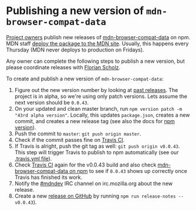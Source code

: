 # Publishing a new version of `mdn-browser-compat-data`

[Project owners](/GOVERNANCE.md#owners) publish new releases of [mdn-browser-compat-data](https://www.npmjs.com/package/mdn-browser-compat-data) on npm.
MDN staff [deploy the package to the MDN site](contributing.md#updating-compatibility-tables-on-mdn).
Usually, this happens every Thursday (MDN never deploys to production on Fridays).

Any owner can complete the following steps to publish a new version, but please coordinate releases with [Florian Scholz](https://github.com/Elchi3).

To create and publish a new version of `mdn-browser-compat-data`:

1. Figure out the new version number by looking at [past releases](https://github.com/mdn/browser-compat-data/releases). The project is in alpha, so we're using only patch versions. Lets assume the next version should be `0.0.43`.
2. On your updated and clean master branch, run `npm version patch -m "43rd alpha version"`. Locally, this updates `package.json`, creates a new commit, and creates a new release tag (see also the docs for [npm version](https://docs.npmjs.com/cli/version)).
3. Push the commit to `master`: `git push origin master`.
4. Check if the commit passes fine on [Travis CI](https://travis-ci.org/mdn/browser-compat-data).
5. If Travis is alright, push the git tag as well: `git push origin v0.0.43`.
   This step will trigger Travis to publish to npm automatically (see our [.travis.yml file](https://github.com/mdn/browser-compat-data/blob/master/.travis.yml)).
6. Check [Travis CI](https://travis-ci.org/mdn/browser-compat-data) again for the v0.0.43 build and also check [mdn-browser-compat-data on npm](https://www.npmjs.com/package/mdn-browser-compat-data) to see if `0.0.43` shows up correctly once Travis has finished its work.
7. Notify the [#mdndev](irc://irc.mozilla.org/mdndev) IRC channel on irc.mozilla.org about the new release.
8. Create a new [release on GitHub](https://github.com/mdn/browser-compat-data/releases) by running `npm run release-notes -- v0.0.43`).
